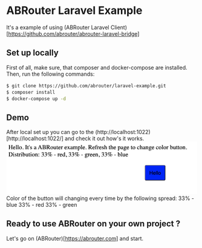 # ABRouter Laravel Example
It's a example of using (ABRouter Laravel Client)[https://github.com/abrouter/abrouter-laravel-bridge]

## Set up locally

First of all, make sure, that composer and docker-compose are installed.
Then, run the following commands:

``` bash
$ git clone https://github.com/abrouter/laravel-example.git
$ composer install
$ docker-compose up -d
```

## Demo
After local set up you can go to the (http://localhost:1022)[http://localhost:1022/] and check it out how's it works.
![Example](/example.png)
Color of the button will changing every time by the following spread:
33% - blue
33% - red
33% - green

## Ready to use ABRouter on your own project ?
Let's go on (ABRouter)[https://abrouter.com] and start.